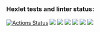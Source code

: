 ### Hexlet tests and linter status:
[![Actions Status](https://github.com/coco1508/frontend-project-44/workflows/hexlet-check/badge.svg)](https://github.com/coco1508/frontend-project-44/actions)
<a href="https://asciinema.org/a/fJpa327KbHGrdKsqAgbt8E7Ot" target="_blank"><img src="https://asciinema.org/a/fJpa327KbHGrdKsqAgbt8E7Ot.svg" /></a>
<a href="https://asciinema.org/a/Cc2ezXXOILeSGNFCq7bCdHi3T" target="_blank"><img src="https://asciinema.org/a/Cc2ezXXOILeSGNFCq7bCdHi3T.svg" /></a>
<a href="https://asciinema.org/a/5wCP3bpU2EqWJanOckae2NThv" target="_blank"><img src="https://asciinema.org/a/5wCP3bpU2EqWJanOckae2NThv.svg" /></a>
<a href="https://asciinema.org/a/aCPFf68gD32QpgbFEJwhrHrCY" target="_blank"><img src="https://asciinema.org/a/aCPFf68gD32QpgbFEJwhrHrCY.svg" /></a>
<a href="https://asciinema.org/a/h8x7icg1NFx1gE4wnSvQ1uDdQ" target="_blank"><img src="https://asciinema.org/a/h8x7icg1NFx1gE4wnSvQ1uDdQ.svg" /></a>
<a href="https://codeclimate.com/github/coco1508/frontend-project-44/maintainability"><img src="https://api.codeclimate.com/v1/badges/0d453a16480e69119692/maintainability" /></a>